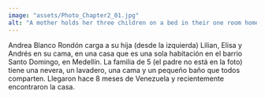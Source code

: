 ```yaml
---
image: "assets/Photo_Chapter2_01.jpg"
alt: "A mother holds her three children on a bed in their one room home as light hits her face"
---
```

Andrea Blanco Rondón carga a su hija (desde la izquierda) Lilian, Elisa y Andrés en su cama, en una casa que es una sola habitación en el barrio Santo Domingo, en Medellín. La familia de 5 (el padre no está en la foto) tiene una nevera, un lavadero, una cama y un pequeño baño que todos comparten. Llegaron hace 8 meses de Venezuela y recientemente encontraron la casa.
